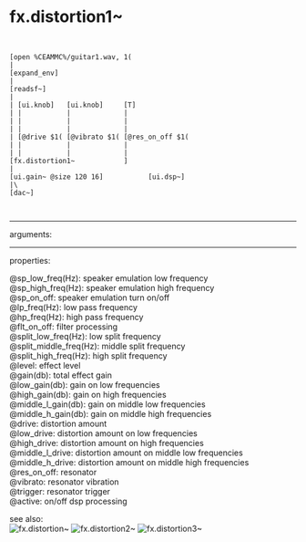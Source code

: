 # fx.distortion1~

```


[open %CEAMMC%/guitar1.wav, 1(
|
[expand_env]
|
[readsf~]
|
| [ui.knob]   [ui.knob]     [T]
| |           |             |
| |           |             |
| |           |             |
| [@drive $1( [@vibrato $1( [@res_on_off $1(
| |           |             |
| |           |             |
[fx.distortion1~            ]
|
[ui.gain~ @size 120 16]           [ui.dsp~]
|\
[dac~]

            
```
---
arguments:


---
properties:

@sp_low_freq(Hz): speaker emulation low frequency<br>
@sp_high_freq(Hz): speaker emulation high frequency<br>
@sp_on_off: speaker emulation turn
            on/off<br>
@lp_freq(Hz): low pass frequency<br>
@hp_freq(Hz): high pass frequency<br>
@flt_on_off: filter
            processing<br>
@split_low_freq(Hz): low split frequency<br>
@split_middle_freq(Hz): middle split frequency<br>
@split_high_freq(Hz): high split frequency<br>
@level: effect
            level<br>
@gain(db): total effect gain<br>
@low_gain(db): gain on low frequencies<br>
@high_gain(db): gain on high frequencies<br>
@middle_l_gain(db): gain on middle low frequencies<br>
@middle_h_gain(db): gain on middle high frequencies<br>
@drive: 
            distortion amount<br>
@low_drive: 
            distortion amount on low frequencies<br>
@high_drive: 
            distortion amount on high frequencies<br>
@middle_l_drive: 
            distortion amount on middle low frequencies<br>
@middle_h_drive: 
            distortion amount on middle high frequencies<br>
@res_on_off: resonator<br>
@vibrato: resonator
            vibration<br>
@trigger: 
            resonator trigger<br>
@active: on/off dsp
            processing<br>

see also:<br>
![fx.distortion~]("img/object_fx.distortion~.png")
![fx.distortion2~]("img/object_fx.distortion2~.png")
![fx.distortion3~]("img/object_fx.distortion3~.png")
